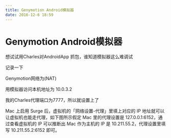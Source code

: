 ```yaml
---
title: Genymotion Android模拟器
date: 2016-12-6 18:59
---
```




# Genymotion Android模拟器

想试试用Charles对AndroidApp 抓包，谁知道模拟器这么难调试

记录一下

Genymotion网络为(NAT) 

用模拟器访问本机地址为 10.0.3.2

我的Charles代理端口为7777，所以就设置上了



Mac 上启用 Surge 后，虚拟机的「网络设置-代理」里填上对应的 IP 地址就可以让虚拟机也能走代理，如下图所示假定 Mac 里的代理设置是 127.0.0.1:6152，通过查看虚拟机的 IP 可以推断出 Mac 作为主机的 IP 是 10.211.55.2，代理设置里填写 10.211.55.2:6152 即可。